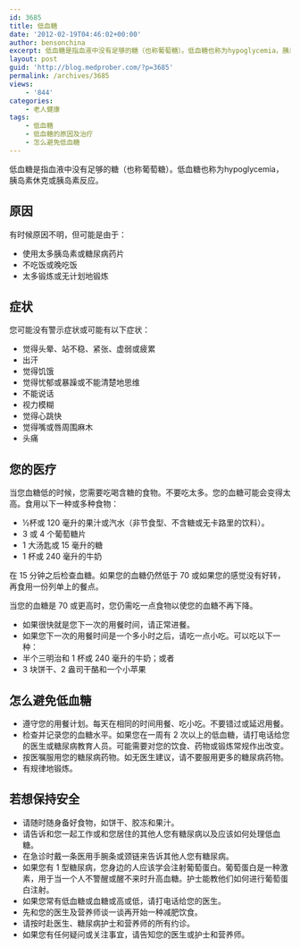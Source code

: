 ```yaml
---
id: 3685
title: 低血糖
date: '2012-02-19T04:46:02+00:00'
author: bensonchina
excerpt: 低血糖是指血液中没有足够的糖（也称葡萄糖）。低血糖也称为hypoglycemia，胰岛素休克或胰岛素反应。
layout: post
guid: 'http://blog.medprober.com/?p=3685'
permalink: /archives/3685
views:
    - '844'
categories:
    - 老人健康
tags:
    - 低血糖
    - 低血糖的原因及治疗
    - 怎么避免低血糖
---
```


低血糖是指血液中没有足够的糖（也称葡萄糖）。低血糖也称为hypoglycemia，胰岛素休克或胰岛素反应。

## 原因

有时候原因不明，但可能是由于：

- 使用太多胰岛素或糖尿病药片
- 不吃饭或晚吃饭
- 太多锻炼或无计划地锻炼

## 症状

您可能没有警示症状或可能有以下症状：

- 觉得头晕、站不稳、紧张、虚弱或疲累
- 出汗
- 觉得饥饿
- 觉得忧郁或暴躁或不能清楚地思维
- 不能说话
- 视力模糊
- 觉得心跳快
- 觉得嘴或唇周围麻木
- 头痛

## 您的医疗

当您血糖低的时候，您需要吃喝含糖的食物。不要吃太多。您的血糖可能会变得太高。食用以下一种或多种食物：

- ½杯或 120 毫升的果汁或汽水（非节食型、不含糖或无卡路里的饮料）。
- 3 或 4 个葡萄糖片
- 1 大汤匙或 15 毫升的糖
- 1 杯或 240 毫升的牛奶

在 15 分钟之后检查血糖。如果您的血糖仍然低于 70 或如果您的感觉没有好转，再食用一份列单上的餐点。

当您的血糖是 70 或更高时，您仍需吃一点食物以使您的血糖不再下降。

- 如果很快就是您下一次的用餐时间，请正常进餐。
- 如果您下一次的用餐时间是一个多小时之后，请吃一点小吃。可以吃以下一种：
- 半个三明治和 1 杯或 240 毫升的牛奶；或者
- 3 块饼干、2 盎司干酪和一个小苹果


## 怎么避免低血糖

- 遵守您的用餐计划。每天在相同的时间用餐、吃小吃。不要错过或延迟用餐。
- 检查并记录您的血糖水平。如果您在一周有 2 次以上的低血糖，请打电话给您的医生或糖尿病教育人员。可能需要对您的饮食、药物或锻炼常规作出改变。
- 按医嘱服用您的糖尿病药物。如无医生建议，请不要服用更多的糖尿病药物。
- 有规律地锻炼。

## 若想保持安全

- 请随时随身备好食物，如饼干、胶冻和果汁。
- 请告诉和您一起工作或和您居住的其他人您有糖尿病以及应该如何处理低血糖。
- 在急诊时戴一条医用手腕条或颈链来告诉其他人您有糖尿病。
- 如果您有 1 型糖尿病，您身边的人应该学会注射葡萄蛋白。葡萄蛋白是一种激素，用于当一个人不警醒或醒不来时升高血糖。护士能教他们如何进行葡萄蛋白注射。
- 如果您常有低血糖或血糖或高或低，请打电话给您的医生。
- 先和您的医生及营养师谈一谈再开始一种减肥饮食。
- 请按时赴医生、糖尿病护士和营养师的所有约诊。
- 如果您有任何疑问或关注事宜，请告知您的医生或护士和营养师。